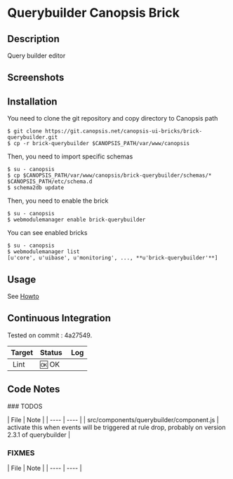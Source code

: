 # Querybuilder Canopsis Brick

## Description

Query builder editor

## Screenshots



## Installation

You need to clone the git repository and copy directory to Canopsis path

    $ git clone https://git.canopsis.net/canopsis-ui-bricks/brick-querybuilder.git
    $ cp -r brick-querybuilder $CANOPSIS_PATH/var/www/canopsis

Then, you need to import specific schemas

    $ su - canopsis
    $ cp $CANOPSIS_PATH/var/www/canopsis/brick-querybuilder/schemas/* $CANOPSIS_PATH/etc/schema.d
    $ schema2db update

Then, you need to enable the brick

    $ su - canopsis
    $ webmodulemanager enable brick-querybuilder

You can see enabled bricks

    $ su - canopsis
    $ webmodulemanager list
    [u'core', u'uibase', u'monitoring', ..., **u'brick-querybuilder'**]

## Usage

See [Howto](https://git.canopsis.net/canopsis-ui-bricks/brick-querybuilder/blob/master/doc/index.rst)

## Continuous Integration

Tested on commit : 4a27549.

| Target | Status | Log |
| ------ | ------ | --- |
| Lint   | :ok: OK |  |

## Code Notes

### TODOS

| File | Note |
| ---- | ---- |
| src/components/querybuilder/component.js |  activate this when events will be triggered at rule drop, probably on version 2.3.1 of querybuilder |


### FIXMES

| File | Note |
| ---- | ---- |


